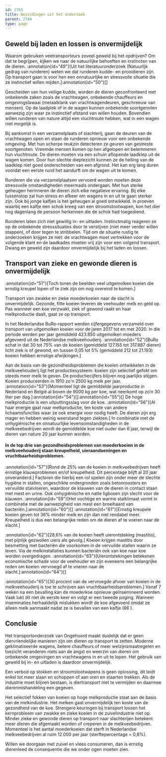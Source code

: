 ```yaml
---
id: 2765
title: Bevindingen uit het onderzoek
parent: 2744
type: page
---
```

## Geweld bij laden en lossen is onvermijdelijk

Waarom gebruiken veetransporteurs zoveel geweld bij het opdrijven? Om dat te begrijpen, kijken we naar de natuurlijke behoeften en instincten van de dieren. :annotation{id="49"}[Uit het literatuuronderzoek (Natuurlijk gedrag van runderen) weten we dat runderen kudde- en prooidieren zijn. Op transport gaan is voor hen een onnatuurlijke en stressvolle situatie die ze instinctief willen mijden.]:annotation{id="50"}[]

Gescheiden van hun veilige kudde, worden de dieren geconfronteerd met onbekende zaken zoals de vrachtwagen, onbekende chauffeurs en omgevingslawaai (metaalklank van vrachtwagendeuren, geschreeuw van mensen). Op de laadplek of in de wagen kunnen onbekende soortgenoten aanwezig zijn waar ze instinctief afstand van willen houden. Bovendien willen runderen van nature altijd een vluchtroute hebben, wat in een wagen niet mogelijk is.

Bij aankomst in een verzamelplaats of slachterij, gaan de deuren van de vrachtwagen open en staan de runderen opnieuw voor een onbekende omgeving. Met hun scherpe reukzin detecteren ze geuren van gestreste soortgenoten. Vreemde mensen komen op hen afgelopen en belemmeren hun vluchtroute. De dieren moeten via een schuin aflopende laadklep uit de wagen komen. Door hun slechte dieptezicht kunnen ze de helling van de laadklep niet goed onderscheiden van een afgrond. Het kan erg lang duren voordat een eerste rund het aandurft om de wagen uit te komen.

Runderen die via verzamelplaatsen vervoerd worden moeten deze stressvolle omstandigheden meermaals ondergaan. Met hun sterke geheugen herinneren de dieren zich elke negatieve ervaring. Bij elke tussenstop zal hun stress en afkeer om wagens in en uit te gaan sterker zijn. Ook bij jonge kalfjes is het geheugen al goed ontwikkeld. In proeven waarbij een kalfje een schok kreeg van een stroomstootwapen, kon het dier nog dagenlang de persoon herkennen die de schok had toegediend.

Runderen laten zich niet gewillig in- en uitladen. Instinctmatig reageren ze op de onbekende stresssituaties door te verstijven (niet meer verder willen stappen), of door tegen te stribbelen. Tijd om de situatie rustig te onderzoeken krijgen ze niet: de vrachtwagen moet vertrekken voor de volgende klant en de laadkades moeten vrij zijn voor een volgend transport. Dwang en geweld zijn daardoor onvermijdelijk bij het laden en lossen.

## Transport van zieke en gewonde dieren is onvermijdelijk

:annotation{id="51"}[Toch tonen de beelden veel uitgemolken koeien die ernstig kreupel lopen of te ziek zijn om nog overeind te komen.]

Transport van zwakke en zieke moederkoeien naar de slacht is onvermijdelijk. Gezonde, fitte koeien leveren de veehouder melk en geld op. Pas wanneer een koe verzwakt, ziek of gewond raakt en haar melkproductie daalt, gaat ze op transport.

In het Nederlandse BuRo-rapport werden cijfergegevens verzameld over transport van uitgemolken koeien voor de jaren 2017 tot en met 2020. In die periode werden per jaar gemiddeld 423.850 uitgemolken moeders afgevoerd uit de Nederlandse melkveehouderij. :annotation{id="52"}[BuRo schat in dat 30 tot 75% van de koeien (gemiddeld 127.155 tot 317.887 dieren) licht ziek is of gewond, en tussen 0,05 tot 5% (gemiddeld 212 tot 21.193) koeien hebben ernstige afwijkingen.]

Aan de basis van de gezondheidsproblemen die koeien ontwikkelen in de melkveehouderij ligt het productiesysteem: koeien zijn selectief gefokt om steeds meer melk te geven. De productiecijfers blijven nog jaarlijks stijgen. Koeien produceerden in 1910 zo'n 2500 kg melk per jaar. :annotation{id="53"}[Momenteel ligt de gemiddelde jaarproductie in Nederland en België al boven de 9000 kg per koe, wat neerkomt op zo’n 30 liter per dag.]:annotation{id="54"}[]:annotation{id="55"}[] De hoge melkproductie is een uitputtingsslag voor de koe. :annotation{id="56"}[Al haar energie gaat naar melkproductie, ten koste van andere lichaamsfuncties waar ze ook energie voor nodig heeft. De dieren zijn erg mager en hebben weinig weerstand tegen ziekten.] In combinatie met de onhygiënische en onnatuurlijke levensomstandigheden in de melkveebedrijven wordt de gemiddelde koe niet ouder dan 6 jaar, terwijl de dieren van nature 20 jaar kunnen worden.

#### In de top drie van gezondheidsproblemen van moederkoeien in de melkveehouderij staan kreupelheid, uieraandoeningen en vruchtbaarheidsproblemen.

:annotation{id="57"}[Rond de 25% van de koeien in melkveebedrijven heeft ernstige klauwproblemen en/of kreupelheid. Dit percentage blijft al 20 jaar onveranderd.] Factoren die hierbij een rol spelen zijn onder meer de slechte hygiëne in stallen, ongeschikte ondergronden zoals betonroosters en vervuilde stalvloeren, waardoor de klauwen van de dieren in contact staan met mest en urine. Ook onhygiënische en natte ligboxen zijn slecht voor de klauwen. :annotation{id="59"}[Het vochtige en warme stalklimaat vormt in combinatie met de aanwezigheid van mest een broeihaard van bacteriën.]:annotation{id="60"}[] :annotation{id="61"}[Ernstig kreupele koeien geven tot 36% minder melk en zijn dan niet rendabel meer. Kreupelheid is dus een belangrijke reden om de dieren af te voeren naar de slacht.]

:annotation{id="62"}[28,6% van de koeien heeft uierontsteking (mastitis), met pijnlijk gezwollen uiers als gevolg.] Koeien krijgen mastitis door besmetting met bacteriën die voorkomen in de vervuilde stallen waarin ze leven. Via de melkinstallaties kunnen bacteriën ook van koe naar koe worden overgedragen. :annotation{id="63"}[Uierontstekingen betekenen economische schade voor de veehouder en zijn eveneens een belangrijke reden om koeien vervroegd af te voeren naar de slacht.]:annotation{id="64"}[]

:annotation{id="65"}[30 procent van de vervroegde afvoer van koeien in de melkveehouderij is toe te schrijven aan vruchtbaarheidsproblemen.] Vanaf 7 weken na een bevalling kan de moederkoe opnieuw geïnsemineerd worden. Vaak lukt dit niet de eerste keer en volgt er een tweede poging. Wanneer inseminaties herhaaldelijk mislukken wordt de koe afgevoerd omdat ze alleen melk aanmaakt nadat ze is bevallen van een kalfje (66 ).

## Conclusie

Het transportonderzoek van Ongehoord maakt duidelijk dat er geen diervriendelijke manieren zijn om dieren op transport te zetten. Moderne geklimatiseerde wagens, betere chauffeurs of meer welzijnsmaatregelen en toezicht veranderen niets aan de angst en weerzin van dieren om onbekende omgevingen en vrachtwagens in en uit te lopen. Het gebruik van geweld bij in- en uitladen is daardoor onvermijdelijk.

Een verbod op stokken en stroomstootwapens is geen oplossing, dit leidt enkel tot meer slaan en schoppen of aan oren en staarten trekken. Als de industrie moet blijven bestaan, is diertransport niet te vermijden en daarmee dierenmishandeling een gegeven.

Het selectief fokken van koeien op hoge melkproductie staat aan de basis van de melkindustrie. Het melken gaat onvermijdelijk ten koste van de gezondheid van de koe. Strengere keuringen bij transport lossen het kernprobleem van zwakke en zieke koeien in de zuivelindustrie niet op. Minder zieke en gewonde dieren op transport naar slachterijen betekent meer dieren die afgemaakt worden of creperen in de melkveebedrijven. Momenteel is het aantal moederkoeien dat sterft in Nederlandse melkveebedrijven al ruim 12.000 per jaar (sterftepercentage = 0,8%).

Willen we doorgaan met zuivel en vlees consumeren, dan is ernstig dierenleed de consequentie die we onder ogen moeten zien.